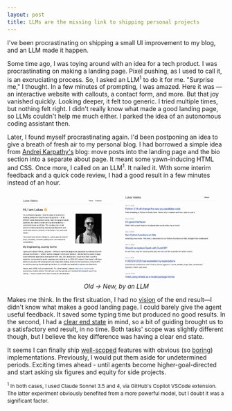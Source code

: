 ```yaml
---
layout: post
title: LLMs are the missing link to shipping personal projects
---
```

I've been procrastinating on shipping a small UI improvement to my blog, and an LLM made it happen.

<!--more-->

Some time ago, I was toying around with an idea for a tech product. I was procrastinating on making a landing page. Pixel pushing, as I used to call it, is an excruciating process. So, I asked an LLM<sup>1</sup> to do it for me. "Surprise me," I thought. In a few minutes of prompting, I was amazed. Here it was — an interactive website with callouts, a contact form, and more. But that joy vanished quickly. Looking deeper, it felt too generic. I tried multiple times, but nothing felt right. I didn't really know what made a good landing page, so LLMs couldn't help me much either. I parked the idea of an autonomous coding assistant then.

Later, I found myself procrastinating again. I'd been postponing an idea to give a breath of fresh air to my personal blog. I had borrowed a simple idea from [Andrej Karpathy's](https://karpathy.github.io/) blog: move posts into the landing page and the bio section into a separate about page. It meant some yawn-inducing HTML and CSS. Once more, I called on an LLM<sup>1</sup>. It nailed it. With some interim feedback and a quick code review, I had a good result in a few minutes instead of an hour.

<div style="display: flex; gap: 10px; align-items: center; justify-content: center; margin: 20px 0;">
  <img src="/assets/image-old.png" alt="Old design" style="max-width: 45%; height: auto;" />
  <img src="/assets/image-new.png" alt="New design" style="max-width: 45%; height: auto;" />
</div>
<p style="text-align: center; font-style: italic; margin-top: -10px;">Old → New, by an LLM</p>

Makes me think. In the first situation, I had no <u>vision</u> of the end result—I didn't know what makes a good landing page. I could barely give the agent useful feedback. It saved some typing time but produced no good results. In the second, I had a <u>clear end state</u> in mind, so a bit of guiding brought us to a satisfactory end result, in no time. Both tasks' scope was slightly different though, but I believe the key difference was having a clear end state.

It seems I can finally ship <u>well-scoped</u> features with obvious (so <u>boring</u>) implementations. Previously, I would put them aside for undetermined periods. Exciting times ahead - until agents become higher-goal-directed and start asking six figures and equity for side projects.

<small><sup>1</sup> In both cases, I used Claude Sonnet 3.5 and 4, via GitHub's Copilot VSCode extension. The latter experiment obviously benefited from a more powerful model, but I doubt it was a significant factor.</small>